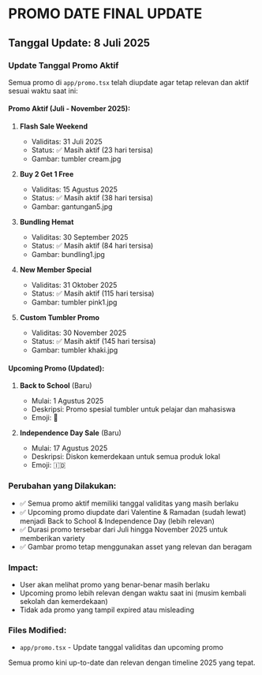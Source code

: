 # PROMO DATE FINAL UPDATE

## Tanggal Update: 8 Juli 2025

### Update Tanggal Promo Aktif
Semua promo di `app/promo.tsx` telah diupdate agar tetap relevan dan aktif sesuai waktu saat ini:

#### Promo Aktif (Juli - November 2025):
1. **Flash Sale Weekend**
   - Validitas: 31 Juli 2025
   - Status: ✅ Masih aktif (23 hari tersisa)
   - Gambar: tumbler cream.jpg

2. **Buy 2 Get 1 Free**
   - Validitas: 15 Agustus 2025
   - Status: ✅ Masih aktif (38 hari tersisa)
   - Gambar: gantungan5.jpg

3. **Bundling Hemat**
   - Validitas: 30 September 2025
   - Status: ✅ Masih aktif (84 hari tersisa)
   - Gambar: bundling1.jpg

4. **New Member Special**
   - Validitas: 31 Oktober 2025
   - Status: ✅ Masih aktif (115 hari tersisa)
   - Gambar: tumbler pink1.jpg

5. **Custom Tumbler Promo**
   - Validitas: 30 November 2025
   - Status: ✅ Masih aktif (145 hari tersisa)
   - Gambar: tumbler khaki.jpg

#### Upcoming Promo (Updated):
1. **Back to School** (Baru)
   - Mulai: 1 Agustus 2025
   - Deskripsi: Promo spesial tumbler untuk pelajar dan mahasiswa
   - Emoji: 🎒

2. **Independence Day Sale** (Baru)
   - Mulai: 17 Agustus 2025
   - Deskripsi: Diskon kemerdekaan untuk semua produk lokal
   - Emoji: 🇮🇩

### Perubahan yang Dilakukan:
- ✅ Semua promo aktif memiliki tanggal validitas yang masih berlaku
- ✅ Upcoming promo diupdate dari Valentine & Ramadan (sudah lewat) menjadi Back to School & Independence Day (lebih relevan)
- ✅ Durasi promo tersebar dari Juli hingga November 2025 untuk memberikan variety
- ✅ Gambar promo tetap menggunakan asset yang relevan dan beragam

### Impact:
- User akan melihat promo yang benar-benar masih berlaku
- Upcoming promo lebih relevan dengan waktu saat ini (musim kembali sekolah dan kemerdekaan)
- Tidak ada promo yang tampil expired atau misleading

### Files Modified:
- `app/promo.tsx` - Update tanggal validitas dan upcoming promo

Semua promo kini up-to-date dan relevan dengan timeline 2025 yang tepat.
